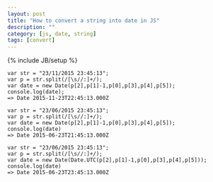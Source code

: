 ```yaml
---
layout: post
title: "How to convert a string into date in JS"
description: ""
category: [js, date, string]
tags: [convert]
---
```

{% include JB/setup %}

    var str = "23/11/2015 23:45:13";
    var p = str.split(/[\s//:]+/);
    var date = new Date(p[2],p[1]-1,p[0],p[3],p[4],p[5]);
    console.log(date);
    => Date 2015-11-23T22:45:13.000Z

    var str = "23/06/2015 23:45:13";
    var p = str.split(/[\s//:]+/);
    var date = new Date(p[2],p[1]-1,p[0],p[3],p[4],p[5]);
    console.log(date)
    => Date 2015-06-23T21:45:13.000Z

    var str = "23/06/2015 23:45:13";
    var p = str.split(/[\s//:]+/);
    var date = new Date(Date.UTC(p[2],p[1]-1,p[0],p[3],p[4],p[5]));
    console.log(date)
    => Date 2015-06-23T23:45:13.000Z
